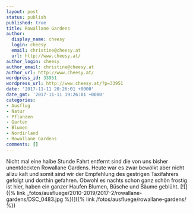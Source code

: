 ```yaml
---
layout: post
status: publish
published: true
title: Rowallane Gardens
author:
  display_name: cheesy
  login: cheesy
  email: christine@cheesy.at
  url: http://www.cheesy.at/
author_login: cheesy
author_email: christine@cheesy.at
author_url: http://www.cheesy.at/
wordpress_id: 33951
wordpress_url: http://www.cheesy.at/?p=33951
date: '2017-11-11 20:26:01 +0000'
date_gmt: '2017-11-11 19:26:01 +0000'
categories:
- Ausflug
- Natur
- Pflanzen
- Garten
- Blumen
- Nordirland
- Rowallane Gardens
comments: []
---
```

Nicht mal eine halbe Stunde Fahrt entfernt sind die von uns bisher unentdeckten Rowallane Gardens. Heute war es zwar bewölkt aber nicht allzu kalt und somit sind wir der Empfehlung des gestrigen Taxifahrers gefolgt und dorthin gefahren. Obwohl es nachts schon ganz schön frostig ist hier, haben ein ganzer Haufen Blumen, Büsche und Bäume geblüht.
[![]({% link _fotos/ausfluege/2010-2019/2017-2/rowallane-gardens/DSC_0483.jpg %})]({% link /fotos/ausfluege/rowallane-gardens/ %})
